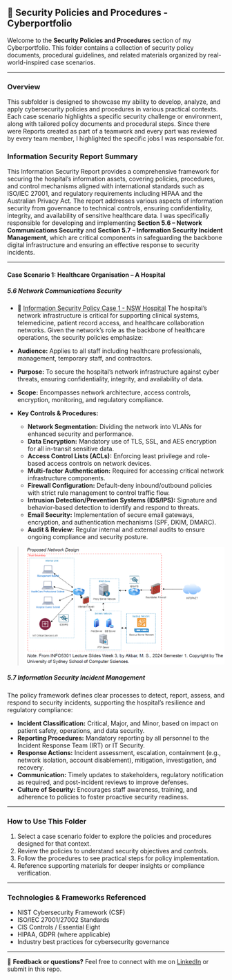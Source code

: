 ## 📁 Security Policies and Procedures - Cyberportfolio

Welcome to the **Security Policies and Procedures** section of my Cyberportfolio. 
This folder contains a collection of security policy documents, procedural guidelines, and related materials organized by real-world-inspired case scenarios.

---

### Overview

This subfolder is designed to showcase my ability to develop, analyze, and apply cybersecurity policies and procedures in various practical contexts. 
Each case scenario highlights a specific security challenge or environment, along with tailored policy documents and procedural steps.
Since there were Reports created as part of a teamwork and every part was reviewed by every team member, I highlighted the specific jobs I was responsable for.

### Information Security Report Summary

This Information Security Report provides a comprehensive framework for securing the hospital’s information assets, covering policies, procedures, and control mechanisms aligned with international standards such as ISO/IEC 27001, and regulatory requirements including HIPAA and the Australian Privacy Act. The report addresses various aspects of information security from governance to technical controls, ensuring confidentiality, integrity, and availability of sensitive healthcare data. 
I was specifically responsible for developing and implementing **Section 5.6 – Network Communications Security** and **Section 5.7 – Information Security Incident Management**, which are critical components in safeguarding the backbone digital infrastructure and ensuring an effective response to security incidents.

---

#### Case Scenario 1: Healthcare Organisation – A Hospital

##### 5.6 Network Communications Security

- 📄 [Information Security Policy Case 1 - NSW Hospital](./docs/SecurityPolicy_HealthCentreOrg.pdf)
The hospital’s network infrastructure is critical for supporting clinical systems, telemedicine, patient record access, and healthcare collaboration networks. Given the network’s role as the backbone of healthcare operations, the security policies emphasize:

- **Audience:** Applies to all staff including healthcare professionals, management, temporary staff, and contractors.
- **Purpose:** To secure the hospital’s network infrastructure against cyber threats, ensuring confidentiality, integrity, and availability of data.
- **Scope:** Encompasses network architecture, access controls, encryption, monitoring, and regulatory compliance.
- **Key Controls & Procedures:**  
  - **Network Segmentation:** Dividing the network into VLANs for enhanced security and performance.  
  - **Data Encryption:** Mandatory use of TLS, SSL, and AES encryption for all in-transit sensitive data.  
  - **Access Control Lists (ACLs):** Enforcing least privilege and role-based access controls on network devices.  
  - **Multi-factor Authentication:** Required for accessing critical network infrastructure components.  
  - **Firewall Configuration:** Default-deny inbound/outbound policies with strict rule management to control traffic flow.  
  - **Intrusion Detection/Prevention Systems (IDS/IPS):** Signature and behavior-based detection to identify and respond to threats.  
  - **Email Security:** Implementation of secure email gateways, encryption, and authentication mechanisms (SPF, DKIM, DMARC).  
  - **Audit & Review:** Regular internal and external audits to ensure ongoing compliance and security posture.

> ![Network Diagram Proposed](./images/Case1Network.png)

##### 5.7 Information Security Incident Management

The policy framework defines clear processes to detect, report, assess, and respond to security incidents, supporting the hospital’s resilience and regulatory compliance:

- **Incident Classification:** Critical, Major, and Minor, based on impact on patient safety, operations, and data security.
- **Reporting Procedures:** Mandatory reporting by all personnel to the Incident Response Team (IRT) or IT Security.
- **Response Actions:** Incident assessment, escalation, containment (e.g., network isolation, account disablement), mitigation, investigation, and recovery.
- **Communication:** Timely updates to stakeholders, regulatory notification as required, and post-incident reviews to improve defenses.
- **Culture of Security:** Encourages staff awareness, training, and adherence to policies to foster proactive security readiness.

---

### How to Use This Folder

1. Select a case scenario folder to explore the policies and procedures designed for that context.
2. Review the policies to understand security objectives and controls.
3. Follow the procedures to see practical steps for policy implementation.
4. Reference supporting materials for deeper insights or compliance verification.

---

### Technologies & Frameworks Referenced

- NIST Cybersecurity Framework (CSF)  
- ISO/IEC 27001/27002 Standards  
- CIS Controls / Essential Eight  
- HIPAA, GDPR (where applicable)  
- Industry best practices for cybersecurity governance

---

💬 **Feedback or questions?**
Feel free to connect with me on [LinkedIn](https://www.linkedin.com/in/ilce-andrea-aquino-de-hoge-73463593) or submit in this repo.

